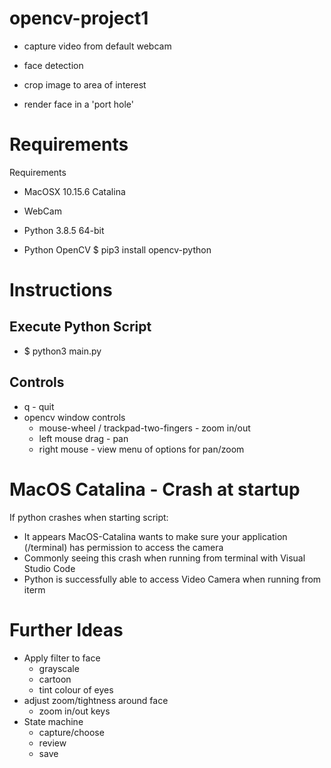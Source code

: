 # opencv-project1

- capture video from default webcam

- face detection

- crop image to area of interest

- render face in a 'port hole'

# Requirements

Requirements

- MacOSX 10.15.6 Catalina

- WebCam

- Python 3.8.5 64-bit

- Python OpenCV
  $ pip3 install opencv-python

# Instructions

## Execute Python Script

- $ python3 main.py

## Controls

- q - quit
- opencv window controls
  - mouse-wheel / trackpad-two-fingers - zoom in/out
  - left mouse drag - pan
  - right mouse - view menu of options for pan/zoom

# MacOS Catalina - Crash at startup

If python crashes when starting script:
- It appears MacOS-Catalina wants to make sure your application (/terminal) has permission to access the camera
- Commonly seeing this crash when running from terminal with Visual Studio Code
- Python is successfully able to access Video Camera when running from iterm

# Further Ideas

- Apply filter to face
    - grayscale
    - cartoon
    - tint colour of eyes
- adjust zoom/tightness around face
    - zoom in/out keys
- State machine 
  - capture/choose
  - review
  - save

